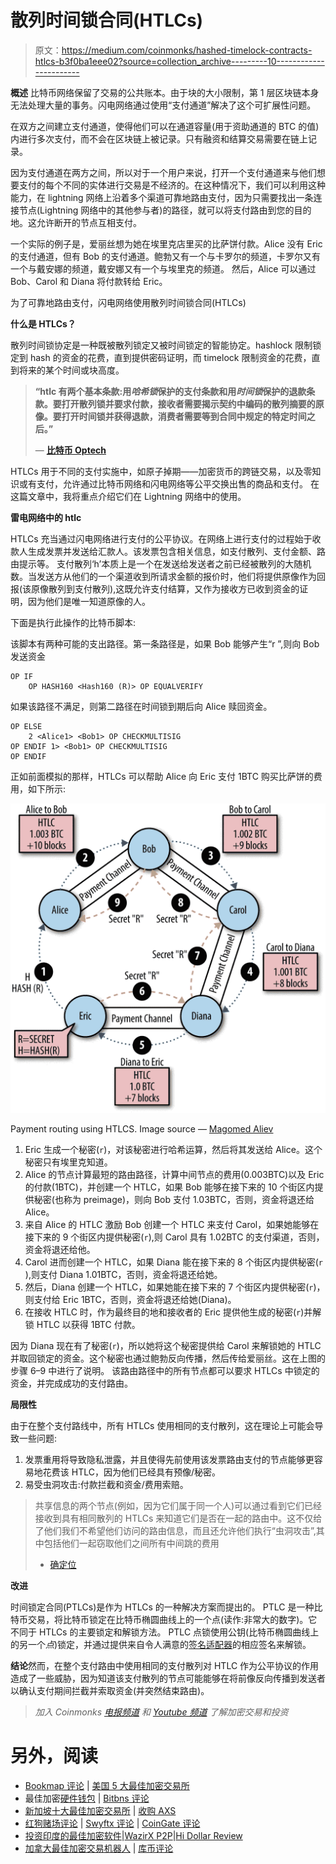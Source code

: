 # 散列时间锁合同(HTLCs)

> 原文：<https://medium.com/coinmonks/hashed-timelock-contracts-htlcs-b3f0ba1eee02?source=collection_archive---------10----------------------->

**概述**
比特币网络保留了交易的公共账本。由于块的大小限制，第 1 层区块链本身无法处理大量的事务。闪电网络通过使用“支付通道”解决了这个可扩展性问题。

在双方之间建立支付通道，使得他们可以在通道容量(用于资助通道的 BTC 的值)内进行多次支付，而不会在区块链上被记录。只有融资和结算交易需要在链上记录。

因为支付通道在两方之间，所以对于一个用户来说，打开一个支付通道来与他们想要支付的每个不同的实体进行交易是不经济的。在这种情况下，我们可以利用这种能力，在 lightning 网络上沿着多个渠道可靠地路由支付，因为只需要找出一条连接节点(Lightning 网络中的其他参与者)的路径，就可以将支付路由到您的目的地。这允许断开的节点互相支付。

一个实际的例子是，爱丽丝想为她在埃里克店里买的比萨饼付款。Alice 没有 Eric 的支付通道，但有 Bob 的支付通道。鲍勃又有一个与卡罗尔的频道，卡罗尔又有一个与戴安娜的频道，戴安娜又有一个与埃里克的频道。
然后，Alice 可以通过 Bob、Carol 和 Diana 将付款转给 Eric。

为了可靠地路由支付，闪电网络使用散列时间锁合同(HTLCs)

**什么是 HTLCs？**

散列时间锁协定是一种既被散列锁定又被时间锁定的智能协定。hashlock 限制锁定到 hash 的资金的花费，直到提供密码证明，而 timelock 限制资金的花费，直到将来的某个时间或块高度。

> **“htlc 有两个基本条款:用*哈希锁*保护的支付条款和用*时间锁*保护的退款条款。要打开散列锁并要求付款，接收者需要揭示契约中编码的散列摘要的原像。要打开时间锁并获得退款，消费者需要等到合同中规定的特定时间之后。”**
> 
> — [**比特币 Optech**](https://bitcoinops.org/en/topics/htlc/)

HTLCs 用于不同的支付实施中，如原子掉期——加密货币的跨链交易，以及零知识或有支付，允许通过比特币网络和闪电网络等公平交换出售的商品和支付。
在这篇文章中，我将重点介绍它们在 Lightning 网络中的使用。

**雷电网络中的 htlc**

HTLCs 充当通过闪电网络进行支付的公平协议。在网络上进行支付的过程始于收款人生成发票并发送给汇款人。该发票包含相关信息，如支付散列、支付金额、路由提示等。
支付散列‘h’本质上是一个在发送给发送者之前已经被散列的大随机数。当发送方从他们的一个渠道收到所请求金额的报价时，他们将提供原像作为回报(该原像散列到支付散列),这既允许支付结算，又作为接收方已收到资金的证明，因为他们是唯一知道原像的人。

下面是执行此操作的比特币脚本:

该脚本有两种可能的支出路径。第一条路径是，如果 Bob 能够产生“r ”,则向 Bob 发送资金

```
OP IF
    OP HASH160 <Hash160 (R)> OP EQUALVERIFY 
```

如果该路径不满足，则第二路径在时间锁到期后向 Alice 赎回资金。

```
OP ELSE
    2 <Alice1> <Bob1> OP CHECKMULTISIG
OP ENDIF 1> <Bob1> OP CHECKMULTISIG
OP ENDIF
```

正如前面模拟的那样，HTLCs 可以帮助 Alice 向 Eric 支付 1BTC 购买比萨饼的费用，如下所示:

![](img/d941e4df61040d9be0cdbe05f5417358.png)

Payment routing using HTLCS. Image source — [Magomed Aliev](/softblocks/lightning-network-in-depth-part-2-htlc-and-payment-routing-db46aea445a8)

1.  Eric 生成一个秘密(` r `)，对该秘密进行哈希运算，然后将其发送给 Alice。这个秘密只有埃里克知道。
2.  Alice 的节点计算最短的路由路径，计算中间节点的费用(0.003BTC)以及 Eric 的付款(1BTC)，并创建一个 HTLC，如果 Bob 能够在接下来的 10 个街区内提供秘密(也称为 preimage)，则向 Bob 支付 1.03BTC，否则，资金将退还给 Alice。
3.  来自 Alice 的 HTLC 激励 Bob 创建一个 HTLC 来支付 Carol，如果她能够在接下来的 9 个街区内提供秘密(` r `),则 Carol 具有 1.02BTC 的支付渠道，否则，资金将退还给他。
4.  Carol 进而创建一个 HTLC，如果 Diana 能在接下来的 8 个街区内提供秘密(` r ` ),则支付 Diana 1.01BTC，否则，资金将退还给她。
5.  然后，Diana 创建一个 HTLC，如果她能在接下来的 7 个街区内提供秘密(` r `)，则支付给 Eric 1BTC，否则，资金将退还给她(Diana)。
6.  在接收 HTLC 时，作为最终目的地和接收者的 Eric 提供他生成的秘密(` r `)并解锁 HTLC 以获得 1BTC 付款。

因为 Diana 现在有了秘密(` r `)，所以她将这个秘密提供给 Carol 来解锁她的 HTLC 并取回锁定的资金。这个秘密也通过鲍勃反向传播，然后传给爱丽丝。这在上图的步骤 6–9 中进行了说明。
该路由路径中的所有节点都可以要求 HTLCs 中锁定的资金，并完成成功的支付路由。

**局限性**

由于在整个支付路线中，所有 HTLCs 使用相同的支付散列，这在理论上可能会导致一些问题:

1.  发票重用将导致隐私泄露，并且使得先前使用该发票路由支付的节点能够更容易地花费该 HTLC，因为他们已经具有预像/秘密。
2.  易受虫洞攻击:付款拦截和资金/费用索赔。

> 共享信息的两个节点(例如，因为它们属于同一个人)可以通过看到它们已经接收到具有相同散列的 HTLCs 来知道它们是否在一起的路由中。这不仅给了他们我们不希望他们访问的路由信息，而且还允许他们执行“虫洞攻击”,其中包括他们一起窃取他们之间所有中间跳的费用
> 
> - [确定位](https://suredbits.com/payment-points-part-1/#references)

**改进**

时间锁定合同(PTLCs)是作为 HTLCs 的一种解决方案而提出的。
PTLC 是一种比特币交易，将比特币锁定在比特币椭圆曲线上的一个点(读作:非常大的数字)。它不同于 HTLCs 的主要锁定和解锁方法。
PTLC 点锁使用公钥(比特币椭圆曲线上的另一个*点*)锁定，并通过提供来自令人满意的[签名适配器](https://bitcoinops.org/en/topics/adaptor-signatures/)的相应签名来解锁。

**结论**然而，在整个支付路由中使用相同的支付散列对 HTLC 作为公平协议的作用造成了一些威胁，因为知道该支付散列的节点可能能够在将前像反向传播到发送者以确认支付期间拦截并索取资金(并突然结束路由)。

> *加入 Coinmonks* [*电报频道*](https://t.me/coincodecap) *和* [*Youtube 频道*](https://www.youtube.com/c/coinmonks/videos) *了解加密交易和投资*

# 另外，阅读

*   [Bookmap 评论](https://coincodecap.com/bookmap-review-2021-best-trading-software) | [美国 5 大最佳加密交易所](https://coincodecap.com/crypto-exchange-usa)
*   最佳加密[硬件钱包](/coinmonks/hardware-wallets-dfa1211730c6) | [Bitbns 评论](/coinmonks/bitbns-review-38256a07e161)
*   [新加坡十大最佳加密交易所](https://coincodecap.com/crypto-exchange-in-singapore) | [收购 AXS](https://coincodecap.com/buy-axs-token)
*   [红狗赌场评论](https://coincodecap.com/red-dog-casino-review) | [Swyftx 评论](https://coincodecap.com/swyftx-review) | [CoinGate 评论](https://coincodecap.com/coingate-review)
*   [投资印度的最佳加密软件](https://coincodecap.com/best-crypto-to-invest-in-india-in-2021)|[WazirX P2P](https://coincodecap.com/wazirx-p2p)|[Hi Dollar Review](https://coincodecap.com/hi-dollar-review)
*   [加拿大最佳加密交易机器人](https://coincodecap.com/5-best-crypto-trading-bots-in-canada) | [库币评论](https://coincodecap.com/kucoin-review)